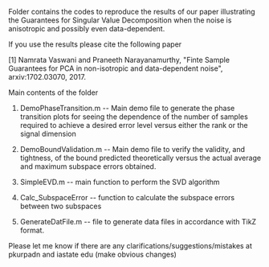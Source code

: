 Folder contains the codes to reproduce the results of our paper illustrating the Guarantees for Singular Value Decomposition when the noise is anisotropic and possibly even data-dependent.


If you use the results please cite the following paper

[1] Namrata Vaswani and Praneeth Narayanamurthy, "Finte Sample Guarantees for PCA in non-isotropic and data-dependent noise", arxiv:1702.03070, 2017. 

Main contents of the folder

1. DemoPhaseTransition.m -- Main demo file to generate the phase transition plots for seeing the dependence of the number of samples required to achieve a desired error level versus either the rank or the signal dimension

2. DemoBoundValidation.m -- Main demo file to verify the validity, and tightness, of the bound predicted theoretically versus the actual average and maximum subspace errors obtained.

3. SimpleEVD.m -- main function to perform the SVD algorithm 
4. Calc_SubspaceError -- function to calculate the subspace errors between two subspaces
5. GenerateDatFile.m -- file to generate data files in accordance with TikZ format.

Please let me know if there are any clarifications/suggestions/mistakes at pkurpadn and iastate edu (make obvious changes)


